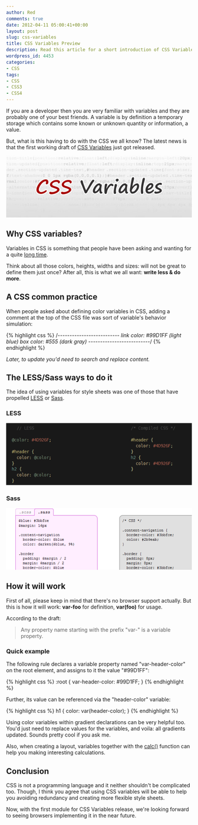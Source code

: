 ```yaml
---
author: Red
comments: true
date: 2012-04-11 05:00:41+00:00
layout: post
slug: css-variables
title: CSS Variables Preview
description: Read this article for a short introduction of CSS Variables.
wordpress_id: 4453
categories:
- CSS
tags:
- CSS
- CSS3
- CSS4
---
```


If you are a developer then you are very familiar with variables and they are probably one of your best friends. A variable is by definition a temporary storage which contains some known or unknown quantity or information, a value. 

But, what is this having to do with the CSS we all know? The latest news is that the first working draft of [CSS Variables](http://www.w3.org/TR/css-variables/) just got released.

![](/dist/uploads/2012/04/css-variables.jpg)

<!-- more -->

## Why CSS variables?


Variables in CSS is something that people have been asking and wanting for a quite [long time](http://disruptive-innovations.com/zoo/cssvariables/). 

Think about all those colors, heights, widths and sizes: will not be great to define them just once? After all, this is what we all want: **write less & do more**.

## A CSS common practice

When people asked about defining color variables in CSS, adding a comment at the top of the CSS file was sort of variable's behavior simulation:


{% highlight css %}
/*--------------------------
link color: #99D1FF (light blue)
box color: #555 (dark gray)
--------------------------*/
{% endhighlight %}

_Later, to update you'd need to search and replace content._

## The LESS/Sass ways to do it

The idea of using variables for style sheets was one of those that have propelled [LESS](http://lesscss.org/) or [Sass](http://sass-lang.com/).


### LESS

![LESS](/dist/uploads/2012/04/less-variables.png)

### Sass

![Sass](/dist/uploads/2012/04/sass-variables.png)

## How it will work

First of all, please keep in mind that there's no browser support actually. But this is how it will work: **var-foo** for definition, **var(foo)** for usage.

According to the draft:

> Any property name starting with the prefix "var-" is a variable property.


### Quick example

The following rule declares a variable property named "var-header-color" on the root element, and assigns to it the value "#99D1FF":
    
{% highlight css %}
:root {
  var-header-color: #99D1FF;
}
{% endhighlight %}    

Further, its value can be referenced via the "header-color" variable:

{% highlight css %}
h1 { 
  color: var(header-color); 
}
{% endhighlight %}

Using color variables within gradient declarations can be very helpful too. You'd just need to replace values for the variables, and voila: all gradients updated. Sounds pretty cool if you ask me.

Also, when creating a layout, variables together with the [calc()](http://www.w3.org/TR/css3-values/#calc0) function can help you making interesting calculations.

## Conclusion

CSS is not a programming language and it neither shouldn't be complicated too. Though, I think you agree that using CSS variables will be able to help you avoiding redundancy and creating more flexible style sheets. 

Now, with the first module for CSS Variables release, we're looking forward to seeing browsers implementing it in the near future.